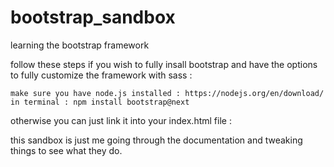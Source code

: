 # bootstrap_sandbox
learning the bootstrap framework

follow these steps if you wish to fully insall bootstrap and have the options to fully customize the framework with sass :

    make sure you have node.js installed : https://nodejs.org/en/download/
    in terminal : npm install bootstrap@next

otherwise you can just link it into your index.html file :
    <link href="https://cdn.jsdelivr.net/npm/bootstrap@5.0.0-beta1/dist/css/bootstrap.min.css" rel="stylesheet" integrity="sha384-giJF6kkoqNQ00vy+HMDP7azOuL0xtbfIcaT9wjKHr8RbDVddVHyTfAAsrekwKmP1" crossorigin="anonymous"></code>

this sandbox is just me going through the documentation and tweaking things to see what they do.
